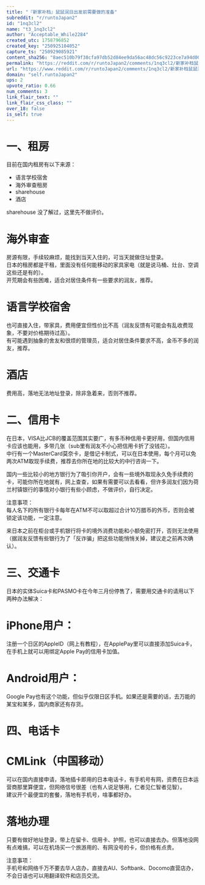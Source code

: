 ```yaml
---
title: "『新家补档』鼠鼠润日出发前需要做的准备"
subreddit: "r/runtoJapan2"
id: "1nq3cl2"
name: "t3_1nq3cl2"
author: "Acceptable_While2284"
created_utc: 1758796852
created_key: "250925104052"
capture_ts: "250929085921"
content_sha256: "8aec510b79f38cfa97db52d84ee9da56ac48dc56c9223ce7a94d003314aae91e"
permalink: "https://reddit.com/r/runtoJapan2/comments/1nq3cl2/新家补档鼠鼠润日出发前需要做的准备/"
url: "https://www.reddit.com/r/runtoJapan2/comments/1nq3cl2/新家补档鼠鼠润日出发前需要做的准备/"
domain: "self.runtoJapan2"
ups: 2
upvote_ratio: 0.66
num_comments: 3
link_flair_text: ""
link_flair_css_class: ""
over_18: false
is_self: true
---
```


# 一、租房

目前在国内租房有以下来源：

- 语言学校宿舍
- 海外审查租房
- sharehouse
- 酒店

sharehouse 没了解过，这里先不做评价。

# 海外审查

房源有限，手续较麻烦，能找到当天入住的，可当天就做住址登录。  
日本的租房都是干租，里面没有任何能移动的家具家电（就是说马桶、灶台、空调这些还是有的）。  
开荒期会有些困难，适合对居住条件有一些要求的润友，推荐。

# 语言学校宿舍

也可直接入住，带家具，费用便宜但性价比不高（润友反馈有可能会有乱收费现象，不要对价格期待过高）。  
有可能遇到抽象的舍友和很烦的管理员，适合对居住条件要求不高，金币不多的润友，推荐。

# 酒店

费用高，落地无法地址登录，除非急着来，否则不推荐。

# 二、信用卡

在日本，VISA比JCB的覆盖范围其实要广，有多币种信用卡更好用，但国内信用卡应该也能用，多带几张（sub里有润友不小心把信用卡折了没钱花）。  
中行有一个MasterCard莫奈卡，是借记卡制式，可以在日本使用，每个月可以免两次ATM取现手续费，推荐去你所在地的比较大的中行咨询一下。

国内一些比较小的地方银行为了吸引你开户，会有一些境外取现永久免手续费的卡，可能你所在地就有，网上查查，如果有需要可以去看看，但许多润友们因为荷兰村镇银行的事情对小银行有些小顾虑，不做评价，自行决定。

注意事项：  
每人名下的所有银行卡每年在ATM不可以取超过合计10万腊币的外币，否则会被锁定该功能，一定注意。

来日本之前在柜台或手机银行将卡的境外消费功能和小额免密打开，否则无法使用（据润友反馈有些银行为了「反诈骗」把这些功能悄悄关掉，建议走之前再次确认）。

# 三、交通卡

日本的实体Suica卡和PASMO卡在今年三月份停售了，需要用交通卡的请用以下两种办法解决：

# iPhone用户：

注册一个日区的AppleID（网上有教程），在ApplePay里可以直接添加Suica卡，在手机上就可以用绑定Apple
Pay的信用卡加值。

# Android用户：

Google
Pay也有这个功能，但似乎仅限日区手机。如果还是需要的话，去万能的某宝和某多，国内商家还有存货。

# 四、电话卡

# CMLink（中国移动）

可以在国内直接申请，落地插卡即用的日本电话卡，有手机号有网，资费在日本运营商那里算便宜，但网络信号很差（也有人说足够用，仁者见仁智者见智）。  
建议开个最便宜的套餐，落地有手机号，啥事都好办。

# 落地办理

只要有做好地址登录，带上在留卡、信用卡、护照，也可以直接去办。但落地没网有点难搞，可以在机场买一个旅游用的、有网没号的卡，但价格有点贵。

注意事项：  
手机号和网络千万不要去华人店办，直接去AU、Softbank、Docomo直营店办，不会日语也可以用翻译软件和店员交流。

